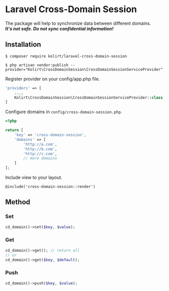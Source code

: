 # Laravel Cross-Domain Session

The package will help to synchronize data between different domains.  
***It's not safe. Do not sync confidential information!***
## Installation

```
$ composer require kolirt/laravel-cross-domain-session
```

```
$ php artisan vendor:publish --provider="Kolirt\CrossDomainSession\CrossDomainSessionServiceProvider"
```

Register provider on your config/app.php file.

```php
'providers' => [
    ...,
    Kolirt\CrossDomainSession\CrossDomainSessionServiceProvider::class,
]
```

Configure domains in `config/cross-domain-session.php`.

```php
<?php

return [
    'key' => 'cross-domain-session',
    'domains' => [
        'http://a.com',
        'http://b.com',
        'http://c.com',
        // more domains
    ]
];
```

Include view to your layout.

```
@include('cross-domain-session::render')
```

## Method

### Set
```php
cd_domain()->set($key, $value);
```

### Get
```php
cd_domain()->get(); // return all
// or
cd_domain()->get($key, $default);
```

### Push
```php
cd_domain()->push($key, $value);
```
